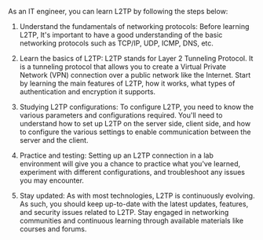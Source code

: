 As an IT engineer, you can learn L2TP by following the steps below:

1. Understand the fundamentals of networking protocols: Before learning L2TP, It's important to have a good understanding of the basic networking protocols such as TCP/IP, UDP, ICMP, DNS, etc.

2. Learn the basics of L2TP: L2TP stands for Layer 2 Tunneling Protocol. It is a tunneling protocol that allows you to create a Virtual Private Network (VPN) connection over a public network like the Internet. Start by learning the main features of L2TP, how it works, what types of authentication and encryption it supports.

3. Studying L2TP configurations: To configure L2TP, you need to know the various parameters and configurations required. You'll need to understand how to set up L2TP on the server side, client side, and how to configure the various settings to enable communication between the server and the client.

4. Practice and testing: Setting up an L2TP connection in a lab environment will give you a chance to practice what you've learned, experiment with different configurations, and troubleshoot any issues you may encounter.

5. Stay updated: As with most technologies, L2TP is continuously evolving. As such, you should keep up-to-date with the latest updates, features, and security issues related to L2TP. Stay engaged in networking communities and continuous learning through available materials like courses and forums.
